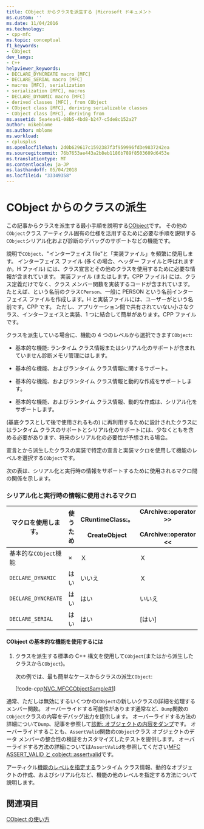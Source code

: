 ```yaml
---
title: CObject からクラスを派生する |Microsoft ドキュメント
ms.custom: ''
ms.date: 11/04/2016
ms.technology:
- cpp-mfc
ms.topic: conceptual
f1_keywords:
- CObject
dev_langs:
- C++
helpviewer_keywords:
- DECLARE_DYNCREATE macro [MFC]
- DECLARE_SERIAL macro [MFC]
- macros [MFC], serialization
- serialization [MFC], macros
- DECLARE_DYNAMIC macro [MFC]
- derived classes [MFC], from CObject
- CObject class [MFC], deriving serializable classes
- CObject class [MFC], deriving from
ms.assetid: 5ea4ea41-08b5-4bd8-b247-c5de8c152a27
author: mikeblome
ms.author: mblome
ms.workload:
- cplusplus
ms.openlocfilehash: 2d0b629617c1592387f3f959996fd3e9837242ea
ms.sourcegitcommit: 76b7653ae443a2b8eb1186b789f8503609d6453e
ms.translationtype: MT
ms.contentlocale: ja-JP
ms.lasthandoff: 05/04/2018
ms.locfileid: "33349358"
---
```

# <a name="deriving-a-class-from-cobject"></a>CObject からのクラスの派生
この記事からクラスを派生する最小手順を説明する[CObject](../mfc/reference/cobject-class.md)です。 その他の`CObject`クラス アーティクル固有の仕様を活用するために必要な手順を説明する`CObject`シリアル化および診断のデバッグのサポートなどの機能です。  
  
 説明で`CObject`、"インターフェイス file"と「実装ファイル」を頻繁に使用します。 インターフェイス ファイル (多くの場合、ヘッダー ファイルと呼ばれますか。H ファイル) には、クラス宣言とその他のクラスを使用するために必要な情報が含まれています。 実装ファイル (またはします。CPP ファイル) には、クラス定義だけでなく、クラス メンバー関数を実装するコードが含まれています。 たとえば、という名前のクラス`CPerson`、一般に PERSON という名前インターフェイス ファイルを作成します。H と実装ファイルには、ユーザーがという名前です。CPP です。 ただし、アプリケーション間で共有されていない小さなクラス、インターフェイスと実装、1 つに結合して簡単があります。CPP ファイルです。  
  
 クラスを派生している場合に、機能の 4 つのレベルから選択できます`CObject`:  
  
-   基本的な機能: ランタイム クラス情報またはシリアル化のサポートが含まれていません診断メモリ管理にはします。  
  
-   基本的な機能、およびランタイム クラス情報に関するサポート。  
  
-   基本的な機能、およびランタイム クラス情報と動的な作成をサポートします。  
  
-   基本的な機能、およびランタイム クラス情報、動的な作成は、シリアル化をサポートします。  
  
 (基底クラスとして後で使用されるもの) に再利用するために設計されたクラスにはランタイム クラスのサポートとシリアル化のサポートには、少なくともを含める必要があります、将来のシリアル化の必要性が予想される場合。  
  
 宣言とから派生したクラスの実装で特定の宣言と実装マクロを使用して機能のレベルを選択する`CObject`です。  
  
 次の表は、シリアル化と実行時の情報をサポートするために使用されるマクロ間の関係を示します。  
  
### <a name="macros-used-for-serialization-and-run-time-information"></a>シリアル化と実行時の情報に使用されるマクロ  
  
|マクロを使用します。|使うため|CRuntimeClass:。<br /><br /> CreateObject|CArchive::operator >><br /><br /> CArchive::operator <<|  
|----------------|-----------------------|--------------------------------------|-------------------------------------------------------|  
|基本的な`CObject`機能|×|Ｘ|Ｘ|  
|`DECLARE_DYNAMIC`|はい|いいえ|Ｘ|  
|`DECLARE_DYNCREATE`|はい|はい|いいえ|  
|`DECLARE_SERIAL`|はい|はい|[はい]|  
  
#### <a name="to-use-basic-cobject-functionality"></a>CObject の基本的な機能を使用するには  
  
1.  クラスを派生する標準の C++ 構文を使用して`CObject`(またはから派生したクラスから`CObject`)。  
  
     次の例では、最も簡単なケースからクラスの派生`CObject`:  
  
     [!code-cpp[NVC_MFCCObjectSample#1](../mfc/codesnippet/cpp/deriving-a-class-from-cobject_1.h)]  
  
 通常、ただしは無効にするいくつかの`CObject`の新しいクラスの詳細を処理するメンバー関数。 オーバーライドする可能性があります通常など、`Dump`関数の`CObject`クラスの内容をデバッグ出力を提供します。 オーバーライドする方法の詳細について`Dump`、記事を参照して[診断: オブジェクトの内容をダンプ](http://msdn.microsoft.com/en-us/727855b1-5a83-44bd-9fe3-f1d535584b59)です。 オーバーライドすることも、`AssertValid`関数の`CObject`クラス オブジェクトのデータ メンバーの整合性の検証をカスタマイズしたテストを提供します。 オーバーライドする方法の詳細については`AssertValid`を参照してください[MFC ASSERT_VALID と cobject::assertvalid](http://msdn.microsoft.com/en-us/7654fb75-9e9a-499a-8165-0a96faf2d5e6)です。  
  
 アーティクル[機能のレベルを指定する](../mfc/specifying-levels-of-functionality.md)ランタイム クラス情報、動的なオブジェクトの作成、およびシリアル化など、機能の他のレベルを指定する方法について説明します。  
  
## <a name="see-also"></a>関連項目  
 [CObject の使い方](../mfc/using-cobject.md)

